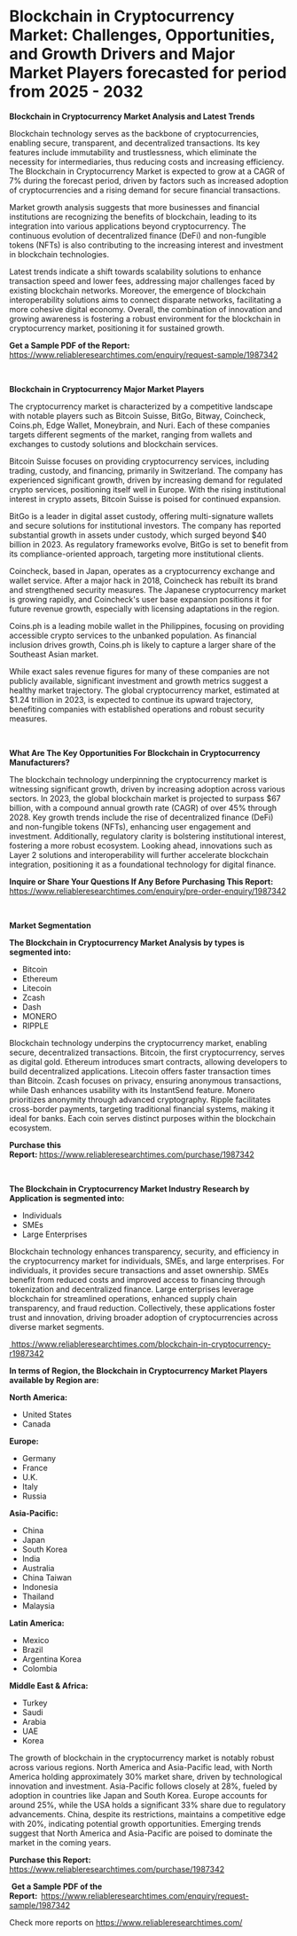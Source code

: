 <p><h1>Blockchain in Cryptocurrency Market: Challenges, Opportunities, and Growth Drivers and Major Market Players forecasted for period from 2025 - 2032</h1></p><p><strong>Blockchain in Cryptocurrency Market Analysis and Latest Trends</strong></p>
<p><p>Blockchain technology serves as the backbone of cryptocurrencies, enabling secure, transparent, and decentralized transactions. Its key features include immutability and trustlessness, which eliminate the necessity for intermediaries, thus reducing costs and increasing efficiency. The Blockchain in Cryptocurrency Market is expected to grow at a CAGR of 7% during the forecast period, driven by factors such as increased adoption of cryptocurrencies and a rising demand for secure financial transactions.</p><p>Market growth analysis suggests that more businesses and financial institutions are recognizing the benefits of blockchain, leading to its integration into various applications beyond cryptocurrency. The continuous evolution of decentralized finance (DeFi) and non-fungible tokens (NFTs) is also contributing to the increasing interest and investment in blockchain technologies.</p><p>Latest trends indicate a shift towards scalability solutions to enhance transaction speed and lower fees, addressing major challenges faced by existing blockchain networks. Moreover, the emergence of blockchain interoperability solutions aims to connect disparate networks, facilitating a more cohesive digital economy. Overall, the combination of innovation and growing awareness is fostering a robust environment for the blockchain in cryptocurrency market, positioning it for sustained growth.</p></p>
<p><strong>Get a Sample PDF of the Report:&nbsp;</strong> <a href="https://www.reliableresearchtimes.com/enquiry/request-sample/1987342?utm_campaign=2210&utm_medium=2&utm_source=Github&utm_content=ia&utm_term=10032025&utm_id=blockchain-in-cryptocurrency">https://www.reliableresearchtimes.com/enquiry/request-sample/1987342</a></p>
<p>&nbsp;</p>
<p><strong>Blockchain in Cryptocurrency Major Market Players</strong></p>
<p><p>The cryptocurrency market is characterized by a competitive landscape with notable players such as Bitcoin Suisse, BitGo, Bitway, Coincheck, Coins.ph, Edge Wallet, Moneybrain, and Nuri. Each of these companies targets different segments of the market, ranging from wallets and exchanges to custody solutions and blockchain services.</p><p>Bitcoin Suisse focuses on providing cryptocurrency services, including trading, custody, and financing, primarily in Switzerland. The company has experienced significant growth, driven by increasing demand for regulated crypto services, positioning itself well in Europe. With the rising institutional interest in crypto assets, Bitcoin Suisse is poised for continued expansion.</p><p>BitGo is a leader in digital asset custody, offering multi-signature wallets and secure solutions for institutional investors. The company has reported substantial growth in assets under custody, which surged beyond $40 billion in 2023. As regulatory frameworks evolve, BitGo is set to benefit from its compliance-oriented approach, targeting more institutional clients.</p><p>Coincheck, based in Japan, operates as a cryptocurrency exchange and wallet service. After a major hack in 2018, Coincheck has rebuilt its brand and strengthened security measures. The Japanese cryptocurrency market is growing rapidly, and Coincheck's user base expansion positions it for future revenue growth, especially with licensing adaptations in the region.</p><p>Coins.ph is a leading mobile wallet in the Philippines, focusing on providing accessible crypto services to the unbanked population. As financial inclusion drives growth, Coins.ph is likely to capture a larger share of the Southeast Asian market.</p><p>While exact sales revenue figures for many of these companies are not publicly available, significant investment and growth metrics suggest a healthy market trajectory. The global cryptocurrency market, estimated at $1.24 trillion in 2023, is expected to continue its upward trajectory, benefiting companies with established operations and robust security measures.</p></p>
<p>&nbsp;</p>
<p><strong>What Are The Key Opportunities For Blockchain in Cryptocurrency Manufacturers?</strong></p>
<p><p>The blockchain technology underpinning the cryptocurrency market is witnessing significant growth, driven by increasing adoption across various sectors. In 2023, the global blockchain market is projected to surpass $67 billion, with a compound annual growth rate (CAGR) of over 45% through 2028. Key growth trends include the rise of decentralized finance (DeFi) and non-fungible tokens (NFTs), enhancing user engagement and investment. Additionally, regulatory clarity is bolstering institutional interest, fostering a more robust ecosystem. Looking ahead, innovations such as Layer 2 solutions and interoperability will further accelerate blockchain integration, positioning it as a foundational technology for digital finance.</p></p>
<p><strong>Inquire or Share Your Questions If Any Before Purchasing This Report:</strong> <a href="https://www.reliableresearchtimes.com/enquiry/pre-order-enquiry/1987342?utm_campaign=2210&utm_medium=2&utm_source=Github&utm_content=ia&utm_term=10032025&utm_id=blockchain-in-cryptocurrency">https://www.reliableresearchtimes.com/enquiry/pre-order-enquiry/1987342</a></p>
<p>&nbsp;</p>
<p><strong>Market Segmentation</strong></p>
<p><strong>The Blockchain in Cryptocurrency Market Analysis by types is segmented into:</strong></p>
<p><ul><li>Bitcoin</li><li>Ethereum</li><li>Litecoin</li><li>Zcash</li><li>Dash</li><li>MONERO</li><li>RIPPLE</li></ul></p>
<p><p>Blockchain technology underpins the cryptocurrency market, enabling secure, decentralized transactions. Bitcoin, the first cryptocurrency, serves as digital gold. Ethereum introduces smart contracts, allowing developers to build decentralized applications. Litecoin offers faster transaction times than Bitcoin. Zcash focuses on privacy, ensuring anonymous transactions, while Dash enhances usability with its InstantSend feature. Monero prioritizes anonymity through advanced cryptography. Ripple facilitates cross-border payments, targeting traditional financial systems, making it ideal for banks. Each coin serves distinct purposes within the blockchain ecosystem.</p></p>
<p><strong>Purchase this Report:&nbsp;</strong><a href="https://www.reliableresearchtimes.com/purchase/1987342?utm_campaign=2210&utm_medium=2&utm_source=Github&utm_content=ia&utm_term=10032025&utm_id=blockchain-in-cryptocurrency">https://www.reliableresearchtimes.com/purchase/1987342</a></p>
<p>&nbsp;</p>
<p><strong>The Blockchain in Cryptocurrency Market Industry Research by Application is segmented into:</strong></p>
<p><ul><li>Individuals</li><li>SMEs</li><li>Large Enterprises</li></ul></p>
<p><p>Blockchain technology enhances transparency, security, and efficiency in the cryptocurrency market for individuals, SMEs, and large enterprises. For individuals, it provides secure transactions and asset ownership. SMEs benefit from reduced costs and improved access to financing through tokenization and decentralized finance. Large enterprises leverage blockchain for streamlined operations, enhanced supply chain transparency, and fraud reduction. Collectively, these applications foster trust and innovation, driving broader adoption of cryptocurrencies across diverse market segments.</p></p>
<p><a href="https://www.reliableresearchtimes.com/blockchain-in-cryptocurrency-r1987342?utm_campaign=2210&utm_medium=2&utm_source=Github&utm_content=ia&utm_term=10032025&utm_id=blockchain-in-cryptocurrency">&nbsp;https://www.reliableresearchtimes.com/blockchain-in-cryptocurrency-r1987342</a></p>
<p><strong>In terms of Region, the Blockchain in Cryptocurrency Market Players available by Region are:</strong></p>
<p>
    <p> <strong> North America: </strong>
        <ul>
            <li>United States</li>
            <li>Canada</li>
        </ul>
        </p> 
    <p> <strong> Europe: </strong>
        <ul>
            <li>Germany</li>
            <li>France</li>
            <li>U.K.</li>
            <li>Italy</li>
            <li>Russia</li>
        </ul>
        </p> 
    <p> <strong> Asia-Pacific: </strong>
        <ul>
            <li>China</li>
            <li>Japan</li>
            <li>South Korea</li>
            <li>India</li>
            <li>Australia</li>
            <li>China Taiwan</li>
            <li>Indonesia</li>
            <li>Thailand</li>
            <li>Malaysia</li>
        </ul>
        </p> 
    <p> <strong> Latin America: </strong>
        <ul>
            <li>Mexico</li>
            <li>Brazil</li>
            <li>Argentina Korea</li>
            <li>Colombia</li>
        </ul>
        </p> 
    <p> <strong> Middle East & Africa: </strong>
        <ul>
            <li>Turkey</li>
            <li>Saudi</li>
            <li>Arabia</li>
            <li>UAE</li>
            <li>Korea</li>
        </ul>
    </p>
    </p>
<p><p>The growth of blockchain in the cryptocurrency market is notably robust across various regions. North America and Asia-Pacific lead, with North America holding approximately 30% market share, driven by technological innovation and investment. Asia-Pacific follows closely at 28%, fueled by adoption in countries like Japan and South Korea. Europe accounts for around 25%, while the USA holds a significant 33% share due to regulatory advancements. China, despite its restrictions, maintains a competitive edge with 20%, indicating potential growth opportunities. Emerging trends suggest that North America and Asia-Pacific are poised to dominate the market in the coming years.</p></p>
<p><strong>Purchase this Report: </strong><a href="https://www.reliableresearchtimes.com/purchase/1987342?utm_campaign=2210&utm_medium=2&utm_source=Github&utm_content=ia&utm_term=10032025&utm_id=blockchain-in-cryptocurrency">https://www.reliableresearchtimes.com/purchase/1987342</a></p>
<p>&nbsp;<strong>Get a Sample PDF of the Report:&nbsp;&nbsp;</strong><a href="https://www.reliableresearchtimes.com/enquiry/request-sample/1987342?utm_campaign=2210&utm_medium=2&utm_source=Github&utm_content=ia&utm_term=10032025&utm_id=blockchain-in-cryptocurrency">https://www.reliableresearchtimes.com/enquiry/request-sample/1987342</a></p>
<p><strong></strong></p>
<p>Check more reports on <a href="https://www.reliableresearchtimes.com/?utm_campaign=2210&utm_medium=2&utm_source=Github&utm_content=ia&utm_term=10032025&utm_id=blockchain-in-cryptocurrency">https://www.reliableresearchtimes.com/</a></p>